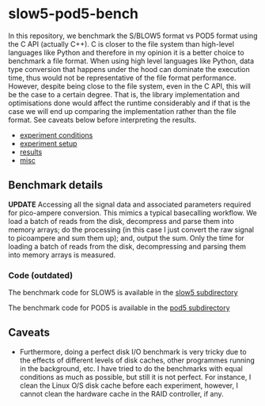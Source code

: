 # slow5-pod5-bench

In this repository, we benchmark the S/BLOW5 format vs POD5 format using the C API (actually C++). C is closer to the file system than high-level languages like Python and therefore in my opinion it is a better choice to benchmark a file format. When using high level languages like Python, data type conversion that happens under the hood can dominate the execution time, thus would not be representative of the file format performance. However, despite being close to the file system, even in the C API, this will be the case to a certain degree. That is, the library implementation and optimisations done would affect the runtime considerably and if that is the case we will end up comparing the implementation rather than the file format. See caveats below before interpreting the results.


- [experiment conditions](docs/conditions.md)
- [experiment setup](docs/exp.md)
- [results](docs/res.md)
- [misc](docs/misc.md)


## Benchmark details

**UPDATE**
Accessing all the signal data and associated parameters required for pico-ampere conversion. This mimics a typical basecalling workflow. We load a batch of reads from the disk, decompress and parse them into memory arrays; do the processing (in this case I just convert the raw signal to picoampere and sum them up); and, output the sum. Only the time for loading a batch of reads from the disk, decompressing and parsing them into memory arrays is measured.


### Code (outdated)

The benchmark code for SLOW5 is available in the [slow5 subdirectory](slow5/README.md)

The benchmark code for POD5 is available in the [pod5 subdirectory](pod5/README.md)


 ## Caveats


- Furthermore, doing a perfect disk I/O benchmark is very tricky due to the effects of different levels of disk caches, other programmes running in the background, etc. I have tried to do the benchmarks with equal conditions as much as possible, but still it is not perfect. For instance, I clean the Linux O/S disk cache before each experiment, however, I cannot clean the hardware cache in the RAID controller, if any.


